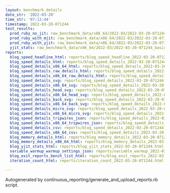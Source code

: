 ```yaml
---
layout: benchmark_details
date_str: '2022-03-20'
time_str: '07:12:44'
timestamp: 2022-03-20-071244
test_results:
  prod_ruby_no_jit: raw_benchmark_data/x86_64/2022-03/2022-03-20-071244_basic_benchmark_prod_ruby_no_jit.json
  prod_ruby_with_mjit: raw_benchmark_data/x86_64/2022-03/2022-03-20-071244_basic_benchmark_prod_ruby_with_mjit.json
  prod_ruby_with_yjit: raw_benchmark_data/x86_64/2022-03/2022-03-20-071244_basic_benchmark_prod_ruby_with_yjit.json
  yjit_stats: raw_benchmark_data/x86_64/2022-03/2022-03-20-071244_basic_benchmark_yjit_stats.json
reports:
  blog_speed_headline_html: reports/blog_speed_headline_2022-03-20-071244.html
  blog_speed_details_html: reports/blog_speed_details_2022-03-20-071244.html
  blog_speed_details_x86_64_html: reports/blog_speed_details_2022-03-20-071244.x86_64.html
  blog_speed_details_raw_details_html: reports/blog_speed_details_2022-03-20-071244.raw_details.html
  blog_speed_details_x86_64_raw_details_html: reports/blog_speed_details_2022-03-20-071244.x86_64.raw_details.html
  blog_speed_details_svg: reports/blog_speed_details_2022-03-20-071244.svg
  blog_speed_details_x86_64_svg: reports/blog_speed_details_2022-03-20-071244.x86_64.svg
  blog_speed_details_head_svg: reports/blog_speed_details_2022-03-20-071244.head.svg
  blog_speed_details_x86_64_head_svg: reports/blog_speed_details_2022-03-20-071244.x86_64.head.svg
  blog_speed_details_back_svg: reports/blog_speed_details_2022-03-20-071244.back.svg
  blog_speed_details_x86_64_back_svg: reports/blog_speed_details_2022-03-20-071244.x86_64.back.svg
  blog_speed_details_micro_svg: reports/blog_speed_details_2022-03-20-071244.micro.svg
  blog_speed_details_x86_64_micro_svg: reports/blog_speed_details_2022-03-20-071244.x86_64.micro.svg
  blog_speed_details_tripwires_json: reports/blog_speed_details_2022-03-20-071244.tripwires.json
  blog_speed_details_x86_64_tripwires_json: reports/blog_speed_details_2022-03-20-071244.x86_64.tripwires.json
  blog_speed_details_csv: reports/blog_speed_details_2022-03-20-071244.csv
  blog_speed_details_x86_64_csv: reports/blog_speed_details_2022-03-20-071244.x86_64.csv
  blog_memory_details_html: reports/blog_memory_details_2022-03-20-071244.html
  blog_memory_details_x86_64_html: reports/blog_memory_details_2022-03-20-071244.x86_64.html
  blog_yjit_stats_html: reports/blog_yjit_stats_2022-03-20-071244.html
  variable_warmup_warmup_settings_json: reports/variable_warmup_2022-03-20-071244.warmup_settings.json
  blog_exit_reports_bench_list_html: reports/blog_exit_reports_2022-03-20-071244.bench_list.html
  iteration_count_html: reports/iteration_count_2022-03-20-071244.html

---
```

Autogenerated by continuous_reporting/generate_and_upload_reports.rb script.
